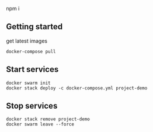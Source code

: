 npm i

## Getting started
get latest images
```
docker-compose pull 
```

## Start services
```
docker swarm init
docker stack deploy -c docker-compose.yml project-demo
```

## Stop services
```
docker stack remove project-demo
docker swarm leave --force
```